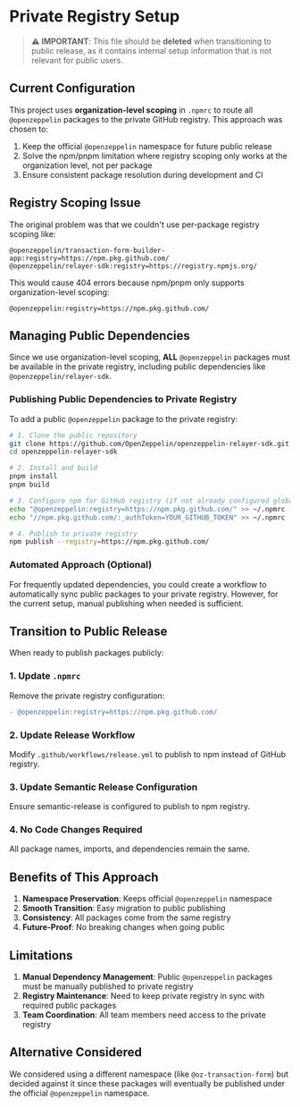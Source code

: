 # Private Registry Setup

> **⚠️ IMPORTANT**: This file should be **deleted** when transitioning to public release, as it contains internal setup information that is not relevant for public users.

## Current Configuration

This project uses **organization-level scoping** in `.npmrc` to route all `@openzeppelin` packages to the private GitHub registry. This approach was chosen to:

1. Keep the official `@openzeppelin` namespace for future public release
2. Solve the npm/pnpm limitation where registry scoping only works at the organization level, not per package
3. Ensure consistent package resolution during development and CI

## Registry Scoping Issue

The original problem was that we couldn't use per-package registry scoping like:

```
@openzeppelin/transaction-form-builder-app:registry=https://npm.pkg.github.com/
@openzeppelin/relayer-sdk:registry=https://registry.npmjs.org/
```

This would cause 404 errors because npm/pnpm only supports organization-level scoping:

```
@openzeppelin:registry=https://npm.pkg.github.com/
```

## Managing Public Dependencies

Since we use organization-level scoping, **ALL** `@openzeppelin` packages must be available in the private registry, including public dependencies like `@openzeppelin/relayer-sdk`.

### Publishing Public Dependencies to Private Registry

To add a public `@openzeppelin` package to the private registry:

```bash
# 1. Clone the public repository
git clone https://github.com/OpenZeppelin/openzeppelin-relayer-sdk.git
cd openzeppelin-relayer-sdk

# 2. Install and build
pnpm install
pnpm build

# 3. Configure npm for GitHub registry (if not already configured globally)
echo "@openzeppelin:registry=https://npm.pkg.github.com/" >> ~/.npmrc
echo "//npm.pkg.github.com/:_authToken=YOUR_GITHUB_TOKEN" >> ~/.npmrc

# 4. Publish to private registry
npm publish --registry=https://npm.pkg.github.com/
```

### Automated Approach (Optional)

For frequently updated dependencies, you could create a workflow to automatically sync public packages to your private registry. However, for the current setup, manual publishing when needed is sufficient.

## Transition to Public Release

When ready to publish packages publicly:

### 1. Update `.npmrc`

Remove the private registry configuration:

```diff
- @openzeppelin:registry=https://npm.pkg.github.com/
```

### 2. Update Release Workflow

Modify `.github/workflows/release.yml` to publish to npm instead of GitHub registry.

### 3. Update Semantic Release Configuration

Ensure semantic-release is configured to publish to npm registry.

### 4. No Code Changes Required

All package names, imports, and dependencies remain the same.

## Benefits of This Approach

1. **Namespace Preservation**: Keeps official `@openzeppelin` namespace
2. **Smooth Transition**: Easy migration to public publishing
3. **Consistency**: All packages come from the same registry
4. **Future-Proof**: No breaking changes when going public

## Limitations

1. **Manual Dependency Management**: Public `@openzeppelin` packages must be manually published to private registry
2. **Registry Maintenance**: Need to keep private registry in sync with required public packages
3. **Team Coordination**: All team members need access to the private registry

## Alternative Considered

We considered using a different namespace (like `@oz-transaction-form`) but decided against it since these packages will eventually be published under the official `@openzeppelin` namespace.
